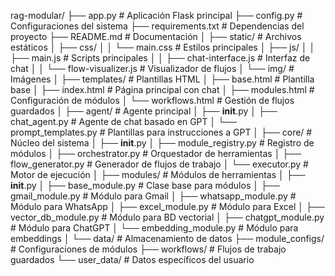 rag-modular/
├── app.py # Aplicación Flask principal
├── config.py # Configuraciones del sistema
├── requirements.txt # Dependencias del proyecto
├── README.md # Documentación
│
├── static/ # Archivos estáticos
│ ├── css/
│ │ └── main.css # Estilos principales
│ ├── js/
│ │ ├── main.js # Scripts principales
│ │ ├── chat-interface.js # Interfaz de chat
│ │ └── flow-visualizer.js # Visualizador de flujos
│ └── img/ # Imágenes
│
├── templates/ # Plantillas HTML
│ ├── base.html # Plantilla base
│ ├── index.html # Página principal con chat
│ ├── modules.html # Configuración de módulos
│ └── workflows.html # Gestión de flujos guardados
│
├── agent/ # Agente principal
│ ├── **init**.py
│ ├── chat_agent.py # Agente de chat basado en GPT
│ └── prompt_templates.py # Plantillas para instrucciones a GPT
│
├── core/ # Núcleo del sistema
│ ├── **init**.py
│ ├── module_registry.py # Registro de módulos
│ ├── orchestrator.py # Orquestador de herramientas
│ ├── flow_generator.py # Generador de flujos de trabajo
│ └── executor.py # Motor de ejecución
│
├── modules/ # Módulos de herramientas
│ ├── **init**.py
│ ├── base_module.py # Clase base para módulos
│ ├── gmail_module.py # Módulo para Gmail
│ ├── whatsapp_module.py # Módulo para WhatsApp
│ ├── excel_module.py # Módulo para Excel
│ ├── vector_db_module.py # Módulo para BD vectorial
│ ├── chatgpt_module.py # Módulo para ChatGPT
│ └── embedding_module.py # Módulo para embeddings
│
└── data/ # Almacenamiento de datos
├── module_configs/ # Configuraciones de módulos
├── workflows/ # Flujos de trabajo guardados
└── user_data/ # Datos específicos del usuario
